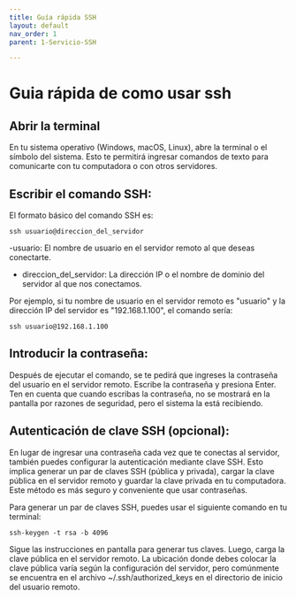 ```yaml
---
title: Guía rápida SSH
layout: default
nav_order: 1
parent: 1-Servicio-SSH

---
```

# Guia rápida de como usar ssh

## Abrir la terminal

En tu sistema operativo (Windows, macOS, Linux), abre la terminal o el símbolo del sistema. Esto te permitirá ingresar comandos de texto para comunicarte con tu computadora o con otros servidores.

## Escribir el comando SSH: 

El formato básico del comando SSH es:

```
ssh usuario@direccion_del_servidor
```

-usuario: El nombre de usuario en el servidor remoto al que deseas conectarte.
- direccion_del_servidor: La dirección IP o el nombre de dominio del servidor al que nos conectamos.

Por ejemplo, si tu nombre de usuario en el servidor remoto es "usuario" y la dirección IP del servidor es "192.168.1.100", el comando sería:

```
ssh usuario@192.168.1.100
```

## Introducir la contraseña: 

Después de ejecutar el comando, se te pedirá que ingreses la contraseña del usuario en el servidor remoto. Escribe la contraseña y presiona Enter. Ten en cuenta que cuando escribas la contraseña, no se mostrará en la pantalla por razones de seguridad, pero el sistema la está recibiendo.

## Autenticación de clave SSH (opcional):

En lugar de ingresar una contraseña cada vez que te conectas al servidor, también puedes configurar la autenticación mediante clave SSH. Esto implica generar un par de claves SSH (pública y privada), cargar la clave pública en el servidor remoto y guardar la clave privada en tu computadora. Este método es más seguro y conveniente que usar contraseñas.

Para generar un par de claves SSH, puedes usar el siguiente comando en tu terminal:

```
ssh-keygen -t rsa -b 4096
```

Sigue las instrucciones en pantalla para generar tus claves. Luego, carga la clave pública en el servidor remoto. La ubicación donde debes colocar la clave pública varía según la configuración del servidor, pero comúnmente se encuentra en el archivo ~/.ssh/authorized_keys en el directorio de inicio del usuario remoto.